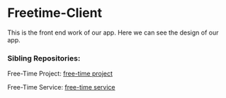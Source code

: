 # Freetime-Client
This is the front end work of our app. Here we can see the design of our app.

### Sibling Repositories:
Free-Time Project: [free-time project](https://github.com/calvin-cs262-fall2020-teamD/freetime-project)

Free-Time Service: [free-time service](https://github.com/calvin-cs262-fall2020-teamD/freetime-service)
